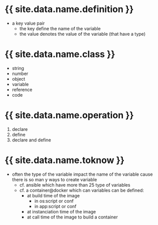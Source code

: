 ---
---

# {{ site.data.name.definition }}
- a key value pair
  - the key   define  the name  of the variable
  - the value denotes the value of the variable (that have a type)

# {{ site.data.name.class }}
- string
- number
- object
- variable
- reference
- code

# {{ site.data.name.operation }}
1. declare
1. define
1. declare and define

# {{ site.data.name.toknow }}
- often the type of the variable impact the name of the variable cause there is so man y ways to create variable
  - cf. ansible which have more than 25 type of variables
  - cf. a container@docker which can variables can be defined:
    - at build time of the image
      - in os:script or conf
      - in app:script or conf
    - at instanciation time of the image
    - at call time of the image to build a container

